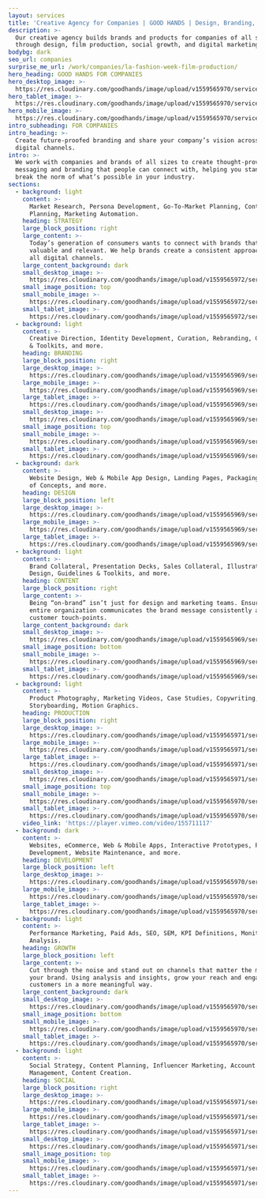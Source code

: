 ```yaml
---
layout: services
title: 'Creative Agency for Companies | GOOD HANDS | Design, Branding, Strategy'
description: >-
  Our creative agency builds brands and products for companies of all sizes
  through design, film production, social growth, and digital marketing.
bodybg: dark
seo_url: companies
surprise_me_url: /work/companies/la-fashion-week-film-production/
hero_heading: GOOD HANDS FOR COMPANIES
hero_desktop_image: >-
  https://res.cloudinary.com/goodhands/image/upload/v1559565970/services/companies/companies-services-hero-1280px_pj1j8o.jpg
hero_tablet_image: >-
  https://res.cloudinary.com/goodhands/image/upload/v1559565970/services/companies/companies-services-hero-768px_lmhysd.jpg
hero_mobile_image: >-
  https://res.cloudinary.com/goodhands/image/upload/v1559565970/services/companies/companies-services-hero-360px_dr1ghd.jpg
intro_subheading: FOR COMPANIES
intro_heading: >-
  Create future-proofed branding and share your company’s vision across all your
  digital channels.
intro: >-
  We work with companies and brands of all sizes to create thought-provoking
  messaging and branding that people can connect with, helping you stand out and
  break the norm of what’s possible in your industry.
sections:
  - background: light
    content: >-
      Market Research, Persona Development, Go-To-Market Planning, Content
      Planning, Marketing Automation.
    heading: STRATEGY
    large_block_position: right
    large_content: >-
      Today’s generation of consumers wants to connect with brands that are
      valuable and relevant. We help brands create a consistent approach across
      all digital channels.
    large_content_background: dark
    small_desktop_image: >-
      https://res.cloudinary.com/goodhands/image/upload/v1559565972/services/companies/companies-services-strategy-1280px_d5oikx.jpg
    small_image_position: top
    small_mobile_image: >-
      https://res.cloudinary.com/goodhands/image/upload/v1559565972/services/companies/companies-services-strategy-360px_lflkde.jpg
    small_tablet_image: >-
      https://res.cloudinary.com/goodhands/image/upload/v1559565972/services/companies/companies-services-strategy-768px_rmxxjp.jpg
  - background: light
    content: >-
      Creative Direction, Identity Development, Curation, Rebranding, Guidelines
      & Toolkits, and more.
    heading: BRANDING
    large_block_position: right
    large_desktop_image: >-
      https://res.cloudinary.com/goodhands/image/upload/v1559565969/services/companies/companies-services-branding-lg-1280px_kk4qtt.jpg
    large_mobile_image: >-
      https://res.cloudinary.com/goodhands/image/upload/v1559565969/services/companies/companies-services-branding-lg-360px_zwx6db.jpg
    large_tablet_image: >-
      https://res.cloudinary.com/goodhands/image/upload/v1559565969/services/companies/companies-services-branding-lg-768px_oer4th.jpg
    small_desktop_image: >-
      https://res.cloudinary.com/goodhands/image/upload/v1559565969/services/companies/companies-services-branding-1280px_mfrbl5.jpg
    small_image_position: top
    small_mobile_image: >-
      https://res.cloudinary.com/goodhands/image/upload/v1559565969/services/companies/companies-services-branding-360px_dumvtm.jpg
    small_tablet_image: >-
      https://res.cloudinary.com/goodhands/image/upload/v1559565969/services/companies/companies-services-branding-768px_tyrzby.jpg
  - background: dark
    content: >-
      Website Design, Web & Mobile App Design, Landing Pages, Packaging, Proof
      of Concepts, and more.
    heading: DESIGN
    large_block_position: left
    large_desktop_image: >-
      https://res.cloudinary.com/goodhands/image/upload/v1559565969/services/companies/companies-services-design-lg-1280px_wl5e9k.jpg
    large_mobile_image: >-
      https://res.cloudinary.com/goodhands/image/upload/v1559565969/services/companies/companies-services-design-lg-360px_htujgn.jpg
    large_tablet_image: >-
      https://res.cloudinary.com/goodhands/image/upload/v1559565969/services/companies/companies-services-design-lg-768px_mpctrr.jpg
  - background: light
    content: >-
      Brand Collateral, Presentation Decks, Sales Collateral, Illustration
      Design, Guidelines & Toolkits, and more.
    heading: CONTENT
    large_block_position: right
    large_content: >-
      Being “on-brand” isn’t just for design and marketing teams. Ensure your
      entire organization communicates the brand message consistently at all
      customer touch-points.
    large_content_background: dark
    small_desktop_image: >-
      https://res.cloudinary.com/goodhands/image/upload/v1559565969/services/companies/companies-services-content-1280px_guwx51.jpg
    small_image_position: bottom
    small_mobile_image: >-
      https://res.cloudinary.com/goodhands/image/upload/v1559565969/services/companies/companies-services-content-360px_fdtl2j.jpg
    small_tablet_image: >-
      https://res.cloudinary.com/goodhands/image/upload/v1559565969/services/companies/companies-services-content-768px_hq1xge.jpg
  - background: light
    content: >-
      Product Photography, Marketing Videos, Case Studies, Copywriting,
      Storyboarding, Motion Graphics.
    heading: PRODUCTION
    large_block_position: right
    large_desktop_image: >-
      https://res.cloudinary.com/goodhands/image/upload/v1559565971/services/companies/companies-services-production-lg-1280px_lot6mr.jpg
    large_mobile_image: >-
      https://res.cloudinary.com/goodhands/image/upload/v1559565971/services/companies/companies-services-production-lg-360px_e2i3et.jpg
    large_tablet_image: >-
      https://res.cloudinary.com/goodhands/image/upload/v1559565971/services/companies/companies-services-production-lg-768px_nujkub.jpg
    small_desktop_image: >-
      https://res.cloudinary.com/goodhands/image/upload/v1559565971/services/companies/companies-services-production-1280px_qeiuiv.jpg
    small_image_position: top
    small_mobile_image: >-
      https://res.cloudinary.com/goodhands/image/upload/v1559565970/services/companies/companies-services-production-360px_jvtlce.jpg
    small_tablet_image: >-
      https://res.cloudinary.com/goodhands/image/upload/v1559565970/services/companies/companies-services-production-768px_ncxadz.jpg
    video_link: 'https://player.vimeo.com/video/155711117'
  - background: dark
    content: >-
      Websites, eCommerce, Web & Mobile Apps, Interactive Prototypes, Plugin
      Development, Website Maintenance, and more.
    heading: DEVELOPMENT
    large_block_position: left
    large_desktop_image: >-
      https://res.cloudinary.com/goodhands/image/upload/v1559565970/services/companies/companies-services-development-lg-1280px_mkykae.jpg
    large_mobile_image: >-
      https://res.cloudinary.com/goodhands/image/upload/v1559565970/services/companies/companies-services-development-lg-360px_kyzdtg.jpg
    large_tablet_image: >-
      https://res.cloudinary.com/goodhands/image/upload/v1559565970/services/companies/companies-services-development-lg-768px_e9t0ik.jpg
  - background: light
    content: >-
      Performance Marketing, Paid Ads, SEO, SEM, KPI Definitions, Monitoring and
      Analysis.
    heading: GROWTH
    large_block_position: left
    large_content: >-
      Cut through the noise and stand out on channels that matter the most to
      your brand. Using analysis and insights, grow your reach and engage with
      customers in a more meaningful way.
    large_content_background: dark
    small_desktop_image: >-
      https://res.cloudinary.com/goodhands/image/upload/v1559565970/services/companies/companies-services-growth-1280px_fcieta.jpg
    small_image_position: bottom
    small_mobile_image: >-
      https://res.cloudinary.com/goodhands/image/upload/v1559565970/services/companies/companies-services-growth-360px_ualu9i.jpg
    small_tablet_image: >-
      https://res.cloudinary.com/goodhands/image/upload/v1559565970/services/companies/companies-services-growth-768px_qqrtrp.jpg
  - background: light
    content: >-
      Social Strategy, Content Planning, Influencer Marketing, Account
      Management, Content Creation.
    heading: SOCIAL
    large_block_position: right
    large_desktop_image: >-
      https://res.cloudinary.com/goodhands/image/upload/v1559565971/services/companies/companies-services-social-lg-1280px_ykdmzp.jpg
    large_mobile_image: >-
      https://res.cloudinary.com/goodhands/image/upload/v1559565971/services/companies/companies-services-social-lg-360px_pjapjk.jpg
    large_tablet_image: >-
      https://res.cloudinary.com/goodhands/image/upload/v1559565971/services/companies/companies-services-social-lg-768px_gwybac.jpg
    small_desktop_image: >-
      https://res.cloudinary.com/goodhands/image/upload/v1559565971/services/companies/companies-services-social-1280px_xz7pii.jpg
    small_image_position: top
    small_mobile_image: >-
      https://res.cloudinary.com/goodhands/image/upload/v1559565971/services/companies/companies-services-social-360px_ttyxpm.jpg
    small_tablet_image: >-
      https://res.cloudinary.com/goodhands/image/upload/v1559565971/services/companies/companies-services-social-768px_kpchbc.jpg
---
```


